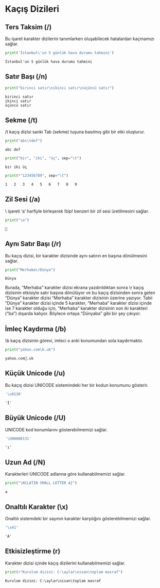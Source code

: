 # Kaçış Dizileri

## Ters Taksim (/)

Bu işaret karakter dizilerini tanımlarken oluşabilecek hatalardan kaçmamızı sağlar.


```python
print('İstanbul\'un 5 günlük hava durumu tahmini')
```

    İstanbul'un 5 günlük hava durumu tahmini


## Satır Başı (/n)


```python
print("birinci satır\nikinci satır\nüçüncü satır")
```

    birinci satır
    ikinci satır
    üçüncü satır


## Sekme (/t)

/t kaçış dizisi sanki Tab (sekme) tuşuna basılmış gibi bir etki oluşturur.


```python
print("abc\tdef")
```

    abc	def



```python
print("bir", "iki", "üç", sep="\t")
```

    bir	iki	üç



```python
print(*"123456789", sep="\t")
```

    1	2	3	4	5	6	7	8	9


## Zil Sesi (/a)

\ işareti ‘a’ harfiyle birleşerek !bip! benzeri bir zil sesi üretilmesini sağlar.


```python
print("\a")
```

    


## Aynı Satır Başı (/r)

Bu kaçış dizisi, bir karakter dizisinde aynı satırın en başına dönülmesini sağlar.


```python
print("Merhaba\rDünya")
```

    Dünya


Burada, “Merhaba” karakter dizisi ekrana yazdırıldıktan sonra \r kaçış dizisinin etkisiyle satır başına dönülüyor ve bu kaçış dizisinden sonra gelen “Dünya” karakter dizisi “Merhaba” karakter dizisinin üzerine yazıyor. Tabii “Dünya” karakter dizisi içinde 5 karakter, “Merhaba” karakter dizisi içinde ise 7 karakter olduğu için, “Merhaba” karakter dizisinin son iki karakteri (“ba”) dışarda kalıyor. Böylece ortaya “Dünyaba” gibi bir şey çıkıyor.

## İmleç Kaydırma (/b)

\b kaçış dizisinin görevi, imleci o anki konumundan sola kaydırmaktır. 


```python
print("yahoo.com\b.uk")
```

    yahoo.com.uk


## Küçük Unicode (/u)

Bu kaçış dizisi UNICODE sistemindeki her bir kodun konumunu gösterir.


```python
'\u0130'
```




    'İ'



## Büyük Unicode (/U)

UNICODE kod konumlarını gösterebilmemizi sağlar.


```python
'\U00000131'
```




    'ı'



## Uzun Ad (/N)

Karakterleri UNICODE adlarına göre kullanabilmemizi sağlar.


```python
print("\N{LATIN SMALL LETTER A}")
```

    a


## Onaltılı Karakter (\x)

Onaltılı sistemdeki bir sayının karakter karşılığını gösterebilmemizi sağlar.


```python
"\x41"
```




    'A'



## Etkisizleştirme (r)

Karakter dizisi içinde kaçış dizilerini kullanabilmemizi sağlar.


```python
print(r"Kurulum dizini: C:\aylar\nisan\toplam masraf")
```

    Kurulum dizini: C:\aylar\nisan\toplam masraf

